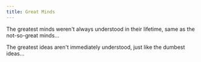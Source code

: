 ```yaml
---
title: Great Minds
---
```

The greatest minds weren't always understood in their lifetime, same as the not-so-great minds...

The greatest ideas aren't immediately understood, just like the dumbest ideas...
